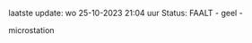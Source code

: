 laatste update: 
wo 25-10-2023 21:04   uur 
Status: FAALT - geel - 
<div class="service Y">microstation</div>